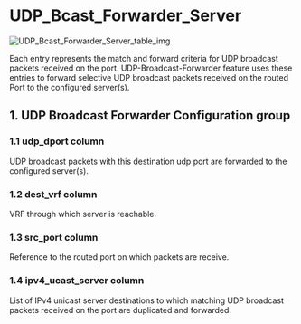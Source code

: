 # UDP_Bcast_Forwarder_Server

![UDP_Bcast_Forwarder_Server_table_img](http://www.plantuml.com/plantuml/img/SoWkIImgAStDuIf8JCvEJ4zLK0hApozH24bCoaajLbAevb80WkISnE9YXL2NW7YdvCJYadYt_ABonAAKrABuuDIYijGY1HiR1OqGdPpCz8oIzABKr3nD1JixhbekYBwm83Vi2Y3I0Vb59TZbyLYegsi7CfUG4f3PN0wfUIb07m80)

Each entry represents the match and forward criteria for UDP broadcast packets
received on the port. UDP-Broadcast-Forwarder feature uses these entries to
forward selective UDP broadcast packets received on the routed Port to the
configured server(s).

## 1. UDP Broadcast Forwarder Configuration group

### 1.1 udp_dport column

UDP broadcast packets with this destination udp port are forwarded to the
configured server(s).

### 1.2 dest_vrf column

VRF through which server is reachable.

### 1.3 src_port column

Reference to the routed port on which packets are receive.

### 1.4 ipv4_ucast_server column

List of IPv4 unicast server destinations to which matching UDP broadcast packets
received on the port are duplicated and forwarded.

